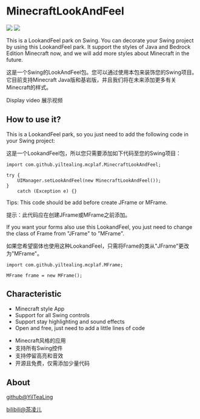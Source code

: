 # MinecraftLookAndFeel

![](https://img.shields.io/badge/version-0.0.1-red.svg)
![](https://img.shields.io/github/license/YilTeaLing/MinecraftLookAndFeel.svg)

This is a LookandFeel park on Swing. You can decorate your Swing project by using this LookandFeel park. It support the styles of Java and Bedrock Edition Minecraft now, and we will add more styles about Minecraft in the future. 

这是一个Swing的LookAndFeel包。您可以通过使用本包来装饰您的Swing项目。它目前支持Minecraft Java版和基岩版，并且我们将在未来添加更多有关Minecraft的样式。

Display video 展示视频

## How to use it? 

This is a LookandFeel park, so you just need to add the following code in your Swing project: 

这是一个LookandFeel包，所以您只需要添加如下代码至您的Swing项目：

```
import com.github.yiltealing.mcplaf.MinecraftLookAndFeel;

try {
	UIManager.setLookAndFeel(new MinecraftLookAndFeel());
}
	catch (Exception e) {}
```
Tips: This code should be add before create JFrame or MFrame. 

提示：此代码应在创建JFrame或MFrame之前添加。



If you want your forms also use this LookandFeel, you just need to change the class of Frame from "JFrame" to "MFrame". 

如果您希望窗体也使用这种LookandFeel，只需将Frame的类从"JFrame"更改为"MFrame"。

```
import com.github.yiltealing.mcplaf.MFrame;

MFrame frame = new MFrame();
```

## Characteristic

- Minecraft style App
- Support for all Swing controls
- Support stay highlighting and sound effects
- Open and free, just need to add a little lines of code

+ Minecraft风格的应用
+ 支持所有Swing控件
+ 支持停留高亮和音效
+ 开源且免费，仅需添加少量代码

## About

[github@YilTeaLing](https://github.com/YilTeaLing)

[bilibili@茶凌儿](https://space.bilibili.com/251608296)
